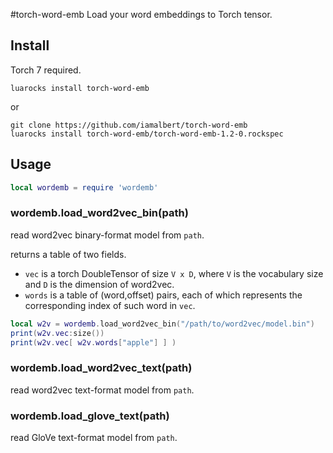 #torch-word-emb
Load your word embeddings to Torch tensor.


## Install
Torch 7 required.
```
luarocks install torch-word-emb
```
or
```
git clone https://github.com/iamalbert/torch-word-emb
luarocks install torch-word-emb/torch-word-emb-1.2-0.rockspec
```

## Usage

```lua
local wordemb = require 'wordemb'
```

### wordemb.load_word2vec_bin(path)
read word2vec binary-format model from `path`.

returns a table of two fields.
  - `vec` is a torch DoubleTensor of size `V x D`, where `V` is the vocabulary size and `D` is the dimension of word2vec.
  - `words` is a table of (word,offset) pairs, each of which represents the corresponding index of such word in `vec`.

```lua
local w2v = wordemb.load_word2vec_bin("/path/to/word2vec/model.bin")
print(w2v.vec:size())
print(w2v.vec[ w2v.words["apple"] ] )
```

### wordemb.load_word2vec_text(path)
read word2vec text-format model from `path`.

### wordemb.load_glove_text(path)
read GloVe text-format model from `path`.
